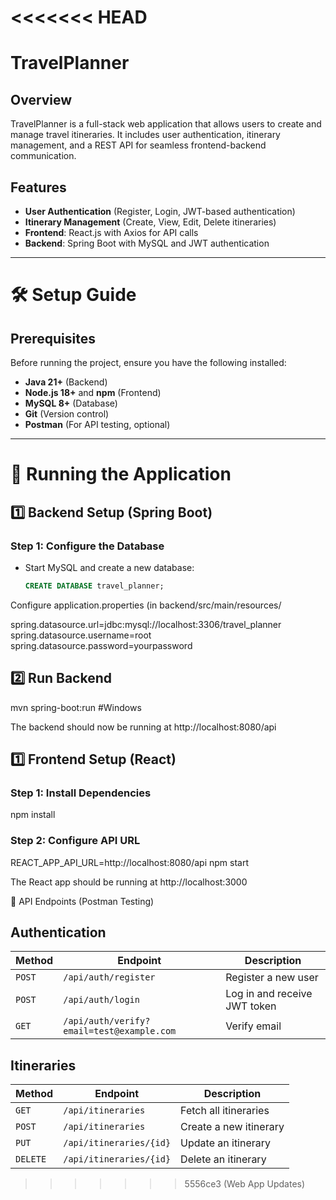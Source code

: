 <<<<<<< HEAD
=======
# TravelPlanner

## Overview
TravelPlanner is a full-stack web application that allows users to create and manage travel itineraries. It includes user authentication, itinerary management, and a REST API for seamless frontend-backend communication.

## Features
- **User Authentication** (Register, Login, JWT-based authentication)
- **Itinerary Management** (Create, View, Edit, Delete itineraries)
- **Frontend**: React.js with Axios for API calls
- **Backend**: Spring Boot with MySQL and JWT authentication

---

# 🛠️ Setup Guide

## Prerequisites
Before running the project, ensure you have the following installed:
- **Java 21+** (Backend)
- **Node.js 18+** and **npm** (Frontend)
- **MySQL 8+** (Database)
- **Git** (Version control)
- **Postman** (For API testing, optional)

---

# 🚀 Running the Application

## 1️⃣ Backend Setup (Spring Boot)
### **Step 1: Configure the Database**
- Start MySQL and create a new database:
  ```sql
  CREATE DATABASE travel_planner;

Configure application.properties (in backend/src/main/resources/

spring.datasource.url=jdbc:mysql://localhost:3306/travel_planner
spring.datasource.username=root
spring.datasource.password=yourpassword

## 2️⃣ Run Backend
mvn spring-boot:run #Windows

The backend should now be running at http://localhost:8080/api

## 1️⃣ Frontend Setup (React)
### **Step 1: Install Dependencies**
npm install

### **Step 2: Configure API URL**
REACT_APP_API_URL=http://localhost:8080/api
npm start

The React app should be running at http://localhost:3000

📡 API Endpoints (Postman Testing)
## Authentication
| Method | Endpoint | Description |
|--------|---------|-------------|
| `POST` | `/api/auth/register` | Register a new user |
| `POST` | `/api/auth/login` | Log in and receive JWT token |
| `GET`  | `/api/auth/verify?email=test@example.com` | Verify email |

## Itineraries
| Method | Endpoint | Description |
|--------|---------|-------------|
| `GET`  | `/api/itineraries` | Fetch all itineraries |
| `POST` | `/api/itineraries` | Create a new itinerary |
| `PUT`  | `/api/itineraries/{id}` | Update an itinerary |
| `DELETE` | `/api/itineraries/{id}` | Delete an itinerary |
>>>>>>> 5556ce3 (Web App Updates)
